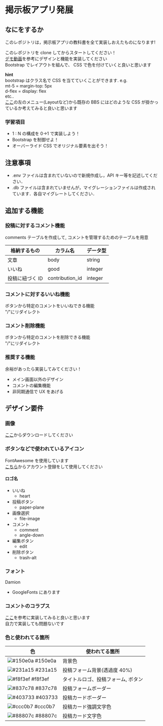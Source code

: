 # 掲示板アプリ発展

## なにをするか

このレポジトリは，掲示板アプリの教科書を全て実装しおえたものになります!

このレポジトリを clone してからスタートしてください！  
[デモ動画](https://www.youtube.com/watch?v=0A179vkqZcY&feature=youtu.be)を参考にデザインと機能を実装してください  
Bootstrap でレイアウトを組んで、 CSS で色を付けていくと良いと思います  

**hint**  
bootstrap はクラス名で CSS を当てていくことができます.
e.g.  
mt-5 = margin-top: 5px  
d-flex = display: flex  
etc..  
[ここ](https://getbootstrap.com/docs/4.3/getting-started/introduction/)の左のメニュー(Layoutなど)から既存の BBS にはどのような CSS が掛かっているか考えてみると良いと思います

### 学習項目

- 1 : N の構成を 0->1 で実装しよう！
- Bootstrap を制御せよ！
- オーバーライド CSS でオリジナル要素を出そう！

## 注意事項

- .env ファイルは含まれていないので新規作成し，API キー等を記述してください．
- .db ファイルは含まれていませんが，マイグレーションファイルは作成されています．各自マイグレートしてください．

## 追加する機能

### 投稿に対するコメント機能

comments テーブルを作成して, コメントを管理するためのテーブルを用意

| 格納するもの    | カラム名        | データ型 |
| --------------- | --------------- | -------- |
| 文章            | body            | string   |
| いいね          | good            | integer  |
| 投稿に紐づく ID | contribution_id | integer  |

### コメントに対するいいね機能

ボタンから特定のコメントをいいねできる機能  
"/"にリダイレクト

### コメント削除機能

ボタンから特定のコメントを削除できる機能  
"/"にリダイレクト

### 推奨する機能

余裕があったら実装してみてください！

- メイン画面以外のデザイン
- コメントの編集機能
- 非同期通信で UX をあげる

## デザイン要件

### 画像

[ここ](https://unsplash.com/photos/7MRF-ZPbluU)からダウンロードしてください

### ボタンなどで使われているアイコン

FontAwesome を使用しています  
[こちら](https://fontawesome.com/start)からアカウント登録をして使用してください

#### ロゴ名

- いいね
  - heart
- 投稿ボタン
  - paper-plane
- 画像選択
  - file-image
- コメント
  - comment
  - angle-down
- 編集ボタン
  - edit
- 削除ボタン
  - trash-alt

### フォント

Damion

- GoogleFonts にあります

### コメントのコラプス

[ここ](https://getbootstrap.com/docs/4.3/components/collapse/)を参考に実装してみると良いと思います  
自力で実装しても問題ないです

### 色と使われてる箇所

| 色                                                                       | 使われてる箇所                     |
| ------------------------------------------------------------------------ | ---------------------------------- |
| ![#150e0a](https://via.placeholder.com/15/150e0a/000000?text=+) #150e0a  | 背景色                             |
| ![#231a15](https://via.placeholder.com/15/231a15/000000?text=+) #231a15  | 投稿フォーム背景(透過度 40%)       |
| ![#f8f3ef ](https://via.placeholder.com/15/f8f3ef/000000?text=+) #f8f3ef | タイトルロゴ、投稿フォーム, ボタン |
| ![#837c78](https://via.placeholder.com/15/837c78/000000?text=+) #837c78  | 投稿フォームボーダー               |
| ![#403733](https://via.placeholder.com/15/403733/000000?text=+) #403733  | 投稿カードボーダー                 |
| ![#ccc0b7](https://via.placeholder.com/15/ccc0b7/000000?text=+) #ccc0b7  | 投稿カード強調文字色               |
| ![#88807c](https://via.placeholder.com/15/88807c/000000?text=+) #88807c  | 投稿カード文字色                   |
